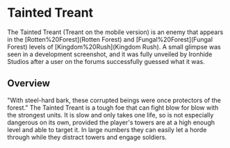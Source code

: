 # Tainted Treant

The Tainted Treant (Treant on the mobile version) is an enemy that appears in the [Rotten%20Forest](Rotten Forest) and [Fungal%20Forest](Fungal Forest) levels of [Kingdom%20Rush](Kingdom Rush). A small glimpse was seen in a development screenshot, and it was fully unveiled by Ironhide Studios after a user on the forums successfully guessed what it was.
## Overview

"With steel-hard bark, these corrupted beings were once protectors of the forest."
The Tainted Treant is a tough foe that can fight blow for blow with the strongest units. It is slow and only takes one life, so is not especially dangerous on its own, provided the player's towers are at a high enough level and able to target it. In large numbers they can easily let a horde through while they distract towers and engage soldiers. 